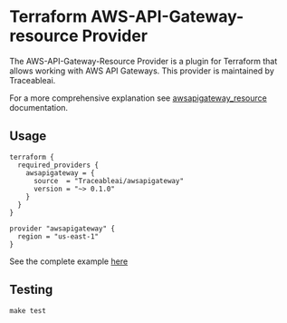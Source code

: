 # Terraform AWS-API-Gateway-resource Provider

The AWS-API-Gateway-Resource Provider is a plugin for Terraform that allows working with AWS API Gateways. This provider is maintained by Traceableai.

For a more comprehensive explanation see [awsapigateway_resource](./docs/resources/awsapigateway_resource.md) documentation.

## Usage

```hcl
terraform {
  required_providers {
    awsapigateway = {
      source  = "Traceableai/awsapigateway"
      version = "~> 0.1.0"
    }
  }
}

provider "awsapigateway" {
  region = "us-east-1"
}
```

See the complete example [here](./examples/default)

## Testing

```shell
make test
```
